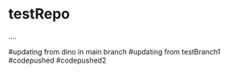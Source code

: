 # testRepo
....

#updating from dino in main branch
#updating from testBranch1
#codepushed
#codepushed2